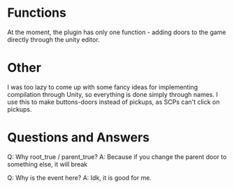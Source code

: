 # Functions
At the moment, the plugin has only one function - adding doors to the game directly through the unity editor.

# Other
I was too lazy to come up with some fancy ideas for implementing compilation through Unity, so everything is done simply through names.
I use this to make buttons-doors instead of pickups, as SCPs can't click on pickups.

# Questions and Answers
Q: Why root_true / parent_true? 
A: Because if you change the parent door to something else, it will break

Q: Why is the event here?
A: Idk, it is good for me.

